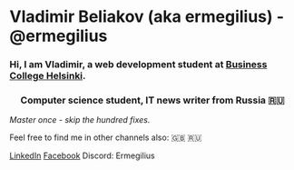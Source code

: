 <h1 align="left">Vladimir Beliakov (aka ermegilius) - @ermegilius</h1>
<h3 align="left">Hi, I am Vladimir, a web development student at <a href="https://en.bc.fi/" target="_blank">Business College Helsinki</a>.</h3>
<h3 align="center">Computer science student, IT news writer from Russia 🇷🇺</h3>

_Master once - skip the hundred fixes._

Feel free to find me in other channels also: 🇬🇧 🇷🇺

<a href="https://www.linkedin.com/in/vladimir-beliakov/" target="_blank">LinkedIn</a>
<a href="https://www.facebook.com/profile.php?id=100025852310794" target="_blank">Facebook</a>
Discord: Ermegilius
